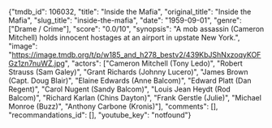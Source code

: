 {"tmdb_id": 106032, "title": "Inside the Mafia", "original_title": "Inside the Mafia", "slug_title": "inside-the-mafia", "date": "1959-09-01", "genre": ["Drame / Crime"], "score": "0.0/10", "synopsis": "A mob assassin (Cameron Mitchell) holds innocent hostages at an airport in upstate New York.", "image": "https://image.tmdb.org/t/p/w185_and_h278_bestv2/439KbJShNxzoqyKOFGz1zn7nuWZ.jpg", "actors": ["Cameron Mitchell (Tony Ledo)", "Robert Strauss (Sam Galey)", "Grant Richards (Johnny Lucero)", "James Brown (Capt. Doug Blair)", "Elaine Edwards (Anne Balcom)", "Edward Platt (Dan Regent)", "Carol Nugent (Sandy Balcom)", "Louis Jean Heydt (Rod Balcom)", "Richard Karlan (Chins Dayton)", "Frank Gerstle (Julie)", "Michael Monroe (Buzz)", "Anthony Carbone (Kronis)"], "comments": [], "recommandations_id": [], "youtube_key": "notfound"}